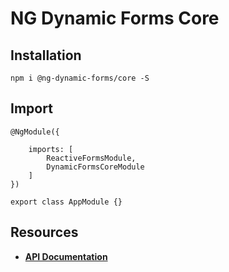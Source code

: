 # NG Dynamic Forms Core

## Installation
```
npm i @ng-dynamic-forms/core -S
```

## Import
```
@NgModule({

    imports: [
        ReactiveFormsModule,
        DynamicFormsCoreModule
    ]
})

export class AppModule {}
```

## Resources

* [**API Documentation**](http://ng2-dynamic-forms.udos86.de/docs/core/) 
